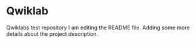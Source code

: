 
# Qwiklab
Qwiklabs test repository
I am editing the README file. Adding some more details about the project description.

